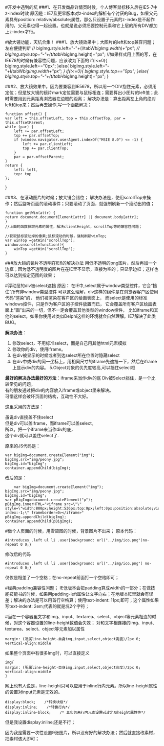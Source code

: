  
#开发中遇到的坑
###1、在开发商品详情页时候，个人博客鼠标移入后在IE5-7中z-index时效
原因是：IE7及更早版本对z-index的解析有个讨厌的Bug，如果父元素具有position: relative/absolute;属性，那么只设置子元素的z-index是不起作用的，父元素也得一起设置。也就是说必须把要控制元素和它上层的所有DIV都加上z-index才行。

#放大镜功能，天坑合集！
###1、放大镜效果中；大图片的left和top兼容问题；左右便捷判断
    //        bigImg.style.left="-"+(l/tabW*bigImg.width)+"px";
    //        bigImg.style.top="-"+(t/tabH*bigImg.height)+"px";
            //如果样式用上面的写，在IE678的时候有兼容性问题，应该改为下面的
            if(l<=0){
                bigImg.style.left=="0px";
            }else{
                bigImg.style.left="-"+l/tabW*bigImg.width+"px";
            }
            if(t<=0){
                bigImg.style.top=="0px";
            }else{
                bigImg.style.top="-"+(t/tabH*bigImg.height)+"px";
            }

###2、放大镜效果中，因为要兼容到IE5678，所以用一个DIV抱住元素，必须用定位；但是放大镜的镜片mark定位需要与鼠标相连；需要算出小图片的left值；此时需要用到元素距离浏览器左边框的距离；
解决办法是：算出距离左上角的绝对left和top来；然后再去操作,写一个函数解决；

	function offset() {
    var left = this.offsetLeft, top = this.offsetTop, par = this.offsetParent;
    while (par) {
        left += par.offsetLeft;
        top += par.offsetTop;
        if (window.navigator.userAgent.indexOf("MSIE 8.0") <= -1) {
            left += par.clientLeft;
            top += par.clientTop;
        }
        par = par.offsetParent;
    }
    return {
        left: left,
        top: top
    };
}

###3、在滚动图片的时候；放大镜会错位；
解决办法是，使用scrollTop来操作；然后监听页面的滚动事件；只要滚动了页面，就强制刷新一个滚动出的值；

	function getWin(attr) {
    return document.documentElement[attr] || document.body[attr];
	}
	//上面的函数获取元素的属性，解决clientHeight，scrollTop等的兼容性问题；

	//获取鼠标滚动掉的像素;鼠标滚动的时候，强制刷新winTop;
	var winTop =getWin("scrollTop");
	window.onscroll=function(){
	    winTop =getWin("scrollTop");
	}
###放大镜的镜片不透明在IE6的解决办法
用低不透明的png图片，然后再加一个边框；因为低不透明度的图片在在IE里不显示，直接为空的；只显示边框；这样也可以达到指定范围的效果；

#浮动层的div被select遮挡
原因：
在IE中,select属于window类型控件，它会“挡住”所有非window类型控件
可以这么理解，div这样的组件是在浏览器客户区使用代码“渲染”的，
他们被渲染在客户区的绘画表面上，
而select是使用的标准windows控件，只是作为客户区的子控件放置而已，
它会覆盖所有客户区绘画表面上“画”出来的一切，但不一定会覆盖其他类型的window控件，
比如iframe和其他的select，如果你使用过类似Delphi这样的环境就会自然理解。IE7解决了此类BUG。

**解决办法**：

1. 修改select，不用标准select，而是自己用其他html元素模拟
2. 修改你的div，使用iframe。
3. 在div被显示的时候或者到达select所在位置时隐藏select
4. 在div中或div的同一坐标上，用相同尺寸的iframe先遮挡一下，然后在iframe上显示div的内容。
5.Object对象的优先度较高,可以挡住select框

**最好的解决办法最好的方法**：iframe来当作div的底
Div被Select挡住，是一个比较常见的问题。  
有的朋友通过把div的内容放入iframe或object里来解决。  
可惜这样会破坏页面的结构，互动性不大好。  

这里采用的方法是：  

虽说div直接盖不住select  
但是div可以盖iframe，而iframe可以盖select,  
所以，把一个iframe来当作div的底，  
这个div就可以盖住select了.  

原来的JS代码是：

    var bigImg=document.createElement("img");
    bigImg.src="img/peony.jpg";
    bigImg.id="bigImg";
    container.appendChild(bigImg);

改后的是：

	    var bigImg=document.createElement("img");
    bigImg.src="img/peony.jpg";
    bigImg.id="bigImg";
    var pBigImg=document.createElement("p");
    pBigImg.innerHTML="<iframe src=\"\" style=\"width:800px;height:536px;top:0px;left:0px;position:absolute;visibility:inherit;z-index:-1;\" frameborder=0></iframe>"
    pBigImg.appendChild(bigImg);
    container.appendChild(pBigImg);

#做个人页面的时候，用雪碧图的时候，背景图片不出来；
原本代码：

	#introduces .left ul li .user{background: url("../img/ico.png")no-repeat 0 0;}
修改后的代码

	#introduces .left ul li .user{background: url("../img/ico.png") no-repeat 0 0;}
仅仅是相差了一个空格；在no-repeat前面打一个空格即可；

#经典padding兼容性问题；
IE低版本会把padding算成width的一部分；在做技能技能书的时候，如果用padding-left属性让文字向右；在地版本IE里就会有误差；解决的办法是可以用首行空格算；使用text-indent: 11px;即可；这个属性如果写text-indent: 2em;代表的就是坑2个字符；

#当在一个容器里文字和img、input、textarea、select、object等元素相连的时候，对这个容器设置的line-height数值会失效；
对和文字相连接的img、input、textarea、select、object等元素加以属性 

	margin: (所属line-height-自身img,input,select,object高度)/2px 0; 
	vertical-align:middle 
如果整个页面中有很多Img时，可以直接定义 

	img{ 
	margin: (所属line-height-自身img,input,select,object高度)/2px 0; 
	vertical-align:middle 
	} 
网上也有人说是，line-height只可以应用于inline行内元素。所以line-height属性的设置对input元素是无效的。
	
	display:block;    /*转换块级*/
	display:inline;    /*转换行内*/
	display:inline-block;    /* 其实仍未行内元素设置width及height属性等*/
但是我设置display:inline;还是不行；

因为我是需要一次性设置9张图片，所以没有好的解决办法；然后就直接改素材，把素材该大即可；
